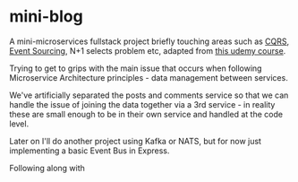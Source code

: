 # mini-blog

A mini-microservices fullstack project briefly touching areas such as [CQRS](https://martinfowler.com/bliki/CQRS.html), [Event Sourcing](https://martinfowler.com/eaaDev/EventSourcing.html), N+1 selects problem etc, adapted from [this udemy course](https://www.udemy.com/course/microservices-with-node-js-and-react).

Trying to get to grips with the main issue that occurs when following Microservice Architecture principles - data management between services.

We've artificially separated the posts and comments service so that we can handle the issue of joining the data together via a 3rd service - in reality these are small enough to be in their own service and handled at the code level.

Later on I'll do another project using Kafka or NATS, but for now just implementing a basic Event Bus in Express.

Following along with
